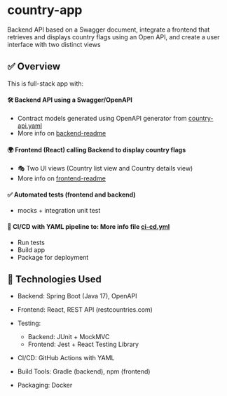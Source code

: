 # country-app
Backend API based on a Swagger document, integrate a frontend that retrieves and displays country flags using an Open API, and create a user interface with two distinct views

## ✅ Overview

This is full-stack app with:

#### 🛠 Backend API using a Swagger/OpenAPI
- Contract models generated using OpenAPI generator from  [country-api.yaml](/openapi/country-api.yaml)
- More info on [backend-readme](./backend/README.md)

#### 🌍 Frontend (React)  calling Backend to display country flags
- 🎭 Two UI views (Country list view and Country details view)
-  More info on [frontend-readme](./frontend/README.md)


#### ✅ Automated tests (frontend and backend)
- mocks + integration unit test

#### 🚀 CI/CD with YAML pipeline to:  More info file [ci-cd.yml](./.github/workflows/ci-cd.yml)
- Run tests 
- Build app 
- Package for deployment

## 🧪 Technologies Used
- Backend: Spring Boot (Java 17), OpenAPI


- Frontend: React, REST API (restcountries.com)


- Testing: 
  - Backend: JUnit + MockMVC 
  - Frontend: Jest + React Testing Library


- CI/CD: GitHub Actions with YAML


- Build Tools: Gradle (backend), npm (frontend)


- Packaging: Docker